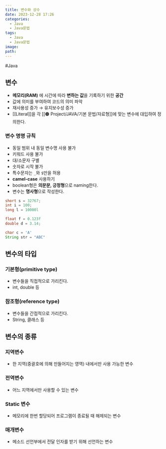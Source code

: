 ```yaml
---
title: 변수와 상수
date: 2023-12-28 17:26
categories:
  - Java
  - Java문법
tags:
  - Java
  - Java문법
image: 
path:
---
```

#Java 

## 변수
- **메모리(RAM)** 에 시간에 따라 **변하는 값**을 기록하기 위한 **공간**
- 값에 의미를 부여하여 코드의 의미 파악
- 재사용성 증가 → 유지보수성 증가
- [[Literal]]을 각 [[🟠 Project/JAVA/기본 문법/자료형]]에 맞는 변수에 대입하여 정의한다.

### 변수 명명 규칙

- 동일 범위 내 동일 변수명 사용 불가
- 키워드 사용 불가
- 대/소문자 구별
- 숫자로 시작 불가
- 특수문자는 `_`와 `$`만을 허용
- **camel-case** 사용하기
- boolean형은 **의문문, 긍정형**으로 naming한다.
- 변수는 **명사형**으로 작성한다.

```java
short s = 32767;
int i = 100;
long l = 10000l

float f = 0.123f
double d = 3.14;

char c = 'A'
String str = "ABC"
```

## 변수의 타입
### 기본형(primitive type)
+ 변수들을 직접적으로 가리킨다.
+ int, double 등

### 참조형(reference type)
+ 변수들을 간접적으로 가리킨다.
+ String, 클래스 등

## 변수의 종류

### 지역변수
- 한 지역(중괄호에 의해 만들어지는 영역) 내에서만 사용 가능한 변수

### 전역변수
- 어느 지역에서만 사용할 수 있는 변수

### Static 변수
- 메모리에 한번 할당되어 프로그램이 종료될 때 해제되는 변수

### 매개변수
- 메소드 선언부에서 전달 인자를 받기 위해 선언하는 변수
